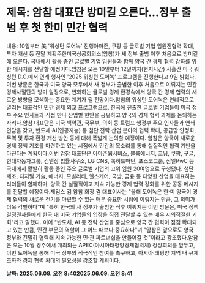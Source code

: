 # **제목: 암참 대표단 방미길 오른다…정부 출범 후 첫 한미 민간 협력**

  내용: 10일부터 美 '워싱턴 도어녹' 진행아마존, 쿠팡 등 글로벌 기업 임원진협력 확대, 투자 개선 등 전달 계획주한미국상공회의소(암참)가 새 정부 출범 이후 처음으로 방미길에 오른다. 국내에서 활동 중인 글로벌 기업 임원들과 함께 양국 간 경제 협력 강화를 위한 메시지를 전달할 예정이다.암참은 오는 10일부터 12일까지(현지시간) 사흘간 미국 워싱턴 D.C.에서 연례 행사인 '2025 워싱턴 도어녹' 프로그램을 진행한다고 9일 밝혔다. 이번 방문은 한국과 미국 양국 모두에서 새 정부가 출범한 이후 처음으로 이뤄지는 민간 경제사절단의 방미 일정으로, 변화하는 글로벌 경제 환경속에서 양국 간 경제 협력의 새로운 방향을 모색하는 중요한 계기가 될 전망이다.암참의 워싱턴 도어녹은 연례적으로 열리는 대표적인 민간 경제 외교 프로그램으로, 한국에 진출한 글로벌 기업들이 미국 정부 주요 인사들과 직접 만나 산업별 현안을 공유하고 양국의 경제 협력 과제를 논의하는 자리다.암참 대표단은 미국 백악관, 국무부, 의회 등 트럼프 행정부 주요 인사들과 연쇄 면담을 갖고, 반도체·AI(인공지능) 등 첨단 전략 산업 분야의 협력 확대, 공급망 안정화, 무역 및 투자 환경 개선 방안 등에 대해 폭넓게 논의할 예정이다. 암참은 양국이 새로운 경제 정책 기조를 마련하고 있는 시점에서 민간의 목소리를 통해 실질적인 협력 기반을 다진다는 계획이다.이번 암참 대표단은 아마존웹서비스, 블룸에너지, 코닝, 쿠팡, 구글, 현대자동차그룹, 김앤장 법률사무소, LG CNS, 록히드마틴, 포스코그룹, 삼일PwC 등 국내에서 활발히 활동 중인 주요 글로벌 기업의 고위 임원 20여명으로 구성됐다. 첨단 제조, 디지털 기술, 에너지, 모빌리티, 헬스케어, 국방, 금융 등 다양한 산업을 대표하는 리더들이 함께하며, 양국 간 실질적이고 지속 가능한 경제 협력 강화를 위한 공동 메시지를 전달할 예정이다.제임스 김 암참 회장 겸 대표이사는 "올해 도어녹은 한·미 양국이 경제 협력의 새로운 전기를 마련할 수 있는 매우 중요한 시점에 이뤄지는 만큼, 그 의미가 더욱 각별하다"며 "특히 한국의 새 정부가 출범한 직후 이뤄지는 이번 방문은, 미국 정책 결정권자들에게 한국 내 미국 기업들의 입장을 직접 전달할 수 있는 매우 시의적절한 기회"라고 말했다. 이어 "반도체, AI 등 전략 산업을 중심으로 양국 간 협력이 점점 확대되고 있는 만큼, 민간 부문의 역할이 그 어느 때보다 중요하다"며 "암참은 앞으로도 양국 정부와 긴밀히 협력해 지속 가능한 민·관 파트너십을 만들어갈 것"이라고 강조했다.암참은 오는 10월 경주에서 개최되는 APEC(아시아태평양경제협력체) 정상회의를 앞두고, 이번 도어녹을 통해 미국 정부의 적극적인 참여를 촉구하고, 아시아·태평양 지역 내 규제 조화와 경제 협력 확대의 필요성을 강조할 계획이다.

  **날짜: 2025.06.09. 오전 8:402025.06.09. 오전 8:41**